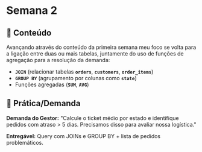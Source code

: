 # Semana 2

## 📌 Conteúdo
Avançando através do conteúdo da primeira semana meu foco se volta para a ligação entre duas ou mais tabelas, juntamente do uso de funções de agregação para a resolução da demanda: 
- **`JOIN`** (relacionar tabelas **`orders`**, **`customers`**, **`order_items`**)
- **`GROUP BY`** (agrupamento por colunas como **`state`**)
- Funções agregadas (**`SUM`**, **`AVG`**)

## 🎯 Prática/Demanda
**Demanda do Gestor:**
"Calcule o ticket médio por estado e identifique pedidos com atraso > 5 dias. Precisamos disso para avaliar nossa logística."

**Entregável:** Query com JOINs e GROUP BY + lista de pedidos problemáticos.
